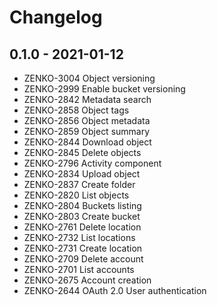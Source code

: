 # Changelog

## 0.1.0 - 2021-01-12

- ZENKO-3004 Object versioning
- ZENKO-2999 Enable bucket versioning
- ZENKO-2842 Metadata search
- ZENKO-2858 Object tags
- ZENKO-2856 Object metadata
- ZENKO-2859 Object summary
- ZENKO-2844 Download object
- ZENKO-2845 Delete objects
- ZENKO-2796 Activity component
- ZENKO-2834 Upload object
- ZENKO-2837 Create folder
- ZENKO-2820 List objects
- ZENKO-2804 Buckets listing
- ZENKO-2803 Create bucket
- ZENKO-2761 Delete location
- ZENKO-2732 List locations
- ZENKO-2731 Create location
- ZENKO-2709 Delete account
- ZENKO-2701 List accounts
- ZENKO-2675 Account creation
- ZENKO-2644 OAuth 2.0 User authentication
